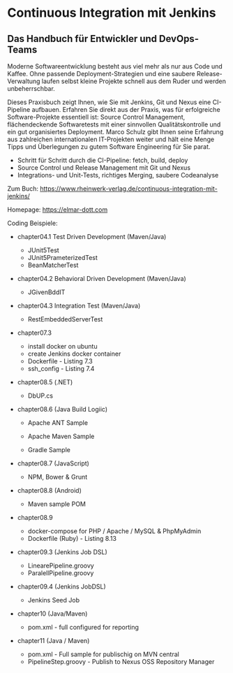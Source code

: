 # Continuous Integration mit Jenkins

## Das Handbuch für Entwickler und DevOps-Teams

Moderne Softwareentwicklung  besteht aus viel mehr als nur aus Code und Kaffee. Ohne passende  Deployment-Strategien und eine saubere Release-Verwaltung laufen selbst  kleine Projekte schnell aus dem Ruder und werden unbeherrschbar. 

Dieses Praxisbuch zeigt Ihnen, wie Sie mit Jenkins, Git und Nexus eine  CI-Pipeline aufbauen. Erfahren Sie direkt aus der Praxis, was für  erfolgreiche Software-Projekte essentiell ist: Source Control  Management, flächendeckende Softwaretests mit einer sinnvollen  Qualitätskontrolle und ein gut organisiertes Deployment. Marco Schulz  gibt Ihnen seine Erfahrung aus zahlreichen internationalen IT-Projekten  weiter und hält eine Menge Tipps und Überlegungen zu gutem Software  Engineering für Sie parat. 

- Schritt für Schritt durch die CI-Pipeline: fetch, build, deploy
- Source Control und Release Management mit Git und Nexus
- Integrations- und Unit-Tests, richtiges Merging, saubere Codeanalyse

Zum Buch: https://www.rheinwerk-verlag.de/continuous-integration-mit-jenkins/

Homepage: https://elmar-dott.com

Coding Beispiele:

- chapter04.1 Test Driven Development (Maven/Java)
  - JUnit5Test
  - JUnit5PrameterizedTest
  - BeanMatcherTest
  
- chapter04.2 Behavioral Driven Development (Maven/Java)

  - JGivenBddIT

- chapter04.3 Integration Test (Maven/Java)

  - RestEmbeddedServerTest

- chapter07.3

  - install docker on ubuntu 
  - create Jenkins docker container
  - Dockerfile - Listing 7.3
  - ssh_config - Listing 7.4

- chapter08.5 (.NET)

  - DbUP.cs

- chapter08.6 (Java Build Logiic)

  - Apache ANT Sample

  - Apache Maven Sample

  - Gradle Sample

- chapter08.7 (JavaScript)

  - NPM, Bower & Grunt

- chapter08.8 (Android)

  - Maven sample POM 

- chapter08.9

  - docker-compose for PHP / Apache / MySQL & PhpMyAdmin
  - Dockerfile (Ruby) - Listing 8.13

- chapter09.3 (Jenkins Job DSL)

  - LinearePipeline.groovy
  - ParalellPipeline.groovy

- chapter09.4 (Jenkins JobDSL)

  - Jenkins Seed Job

- chapter10 (Java/Maven)

  - pom.xml - full configured for reporting

- chapter11 (Java / Maven)

  - pom.xml - Full sample for publischig on MVN central
  - PipelineStep.groovy - Publish to Nexus OSS Repository Manager
